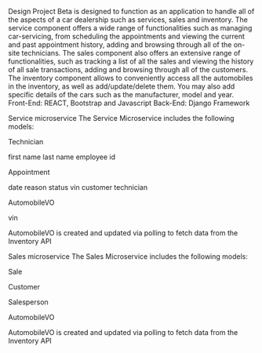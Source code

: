 Design
Project Beta is designed to function as an application to handle all of the aspects of a car dealership such as services, sales and inventory.
The service component offers a wide range of functionalities such as managing car-servicing, from scheduling the appointments and viewing the current and past appointment history, adding and browsing through all of the on-site technicians.
The sales component also offers an extensive range of functionalities, such as tracking a list of all the sales and viewing the history of all sale transactions, adding and browsing through all of the customers.
The inventory component allows to conveniently access all the automobiles in the inventory, as well as add/update/delete them. You may also add specific details of the cars such as the manufacturer, model and year.
Front-End: REACT, Bootstrap and Javascript
Back-End: Django Framework

Service microservice
The Service Microservice includes the following models:


Technician

first name
last name
employee id



Appointment

date
reason
status
vin
customer
technician



AutomobileVO

vin



AutomobileVO is created and updated via polling to fetch data from the  Inventory API

Sales microservice
The Sales Microservice includes the following models:


Sale


Customer


Salesperson


AutomobileVO


AutomobileVO is created and updated via polling to fetch data from the  Inventory API
